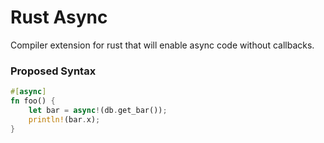 # Rust Async

Compiler extension for rust that will enable async code without callbacks.

### Proposed Syntax
```rust
#[async]
fn foo() {
    let bar = async!(db.get_bar());
	println!(bar.x);
}
```